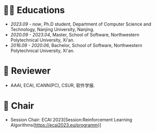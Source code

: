 # 👨‍🎓 Educations
- *2023.09 - now*, Ph.D student, Department of Computer Science and Technology, Nanjing University, Nanjing.
- *2020.09 - 2023.04*, Master,  School of Software, Northwestern Polytechnical University, Xi'an.
- *2016.09 - 2020.06*, Bachelor, School of Software, Northwestern Polytechnical University, Xi'an.


# 💬 Reviewer
- AAAI, ECAI, ICANN(PC), CSUR, 软件学报.

# 💬 Chair
- Session Chair: ECAI 2023[Session:Reinforcement Learning Algorithms(https://ecai2023.eu/programm)]

